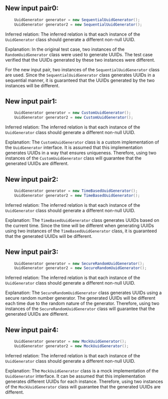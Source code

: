 ## New input pair0:
```java
    UuidGenerator generator = new SequentialUuidGenerator();
    UuidGenerator generator2 = new SequentialUuidGenerator();
```

Inferred relation: The inferred relation is that each instance of the `UuidGenerator` class should generate a different non-null UUID.

Explanation: In the original test case, two instances of the `RandomUuidGenerator` class were used to generate UUIDs. The test case verified that the UUIDs generated by these two instances were different. 

For the new input pair, two instances of the `SequentialUuidGenerator` class are used. Since the `SequentialUuidGenerator` class generates UUIDs in a sequential manner, it is guaranteed that the UUIDs generated by the two instances will be different.

## New input pair1:
```java
    UuidGenerator generator = new CustomUuidGenerator();
    UuidGenerator generator2 = new CustomUuidGenerator();
```

Inferred relation: The inferred relation is that each instance of the `UuidGenerator` class should generate a different non-null UUID.

Explanation: The `CustomUuidGenerator` class is a custom implementation of the `UuidGenerator` interface. It is assumed that this implementation generates UUIDs in a way that ensures uniqueness. Therefore, using two instances of the `CustomUuidGenerator` class will guarantee that the generated UUIDs are different.

## New input pair2:
```java
    UuidGenerator generator = new TimeBasedUuidGenerator();
    UuidGenerator generator2 = new TimeBasedUuidGenerator();
```

Inferred relation: The inferred relation is that each instance of the `UuidGenerator` class should generate a different non-null UUID.

Explanation: The `TimeBasedUuidGenerator` class generates UUIDs based on the current time. Since the time will be different when generating UUIDs using two instances of the `TimeBasedUuidGenerator` class, it is guaranteed that the generated UUIDs will be different.

## New input pair3:
```java
    UuidGenerator generator = new SecureRandomUuidGenerator();
    UuidGenerator generator2 = new SecureRandomUuidGenerator();
```

Inferred relation: The inferred relation is that each instance of the `UuidGenerator` class should generate a different non-null UUID.

Explanation: The `SecureRandomUuidGenerator` class generates UUIDs using a secure random number generator. The generated UUIDs will be different each time due to the random nature of the generator. Therefore, using two instances of the `SecureRandomUuidGenerator` class will guarantee that the generated UUIDs are different.

## New input pair4:
```java
    UuidGenerator generator = new MockUuidGenerator();
    UuidGenerator generator2 = new MockUuidGenerator();
```

Inferred relation: The inferred relation is that each instance of the `UuidGenerator` class should generate a different non-null UUID.

Explanation: The `MockUuidGenerator` class is a mock implementation of the `UuidGenerator` interface. It can be assumed that this implementation generates different UUIDs for each instance. Therefore, using two instances of the `MockUuidGenerator` class will guarantee that the generated UUIDs are different.